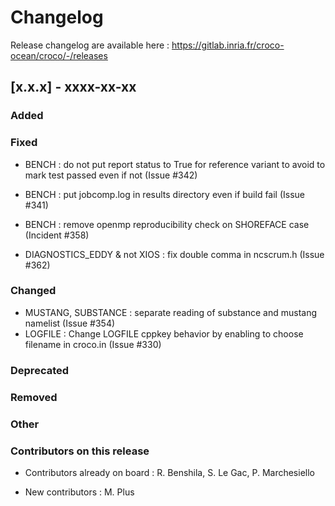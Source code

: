 # Changelog

Release changelog are available here : https://gitlab.inria.fr/croco-ocean/croco/-/releases

## [x.x.x] - xxxx-xx-xx

### Added


### Fixed

- BENCH : do not put report status to True for reference variant to avoid
  to mark test passed even if not (Issue #342)
- BENCH : put jobcomp.log in results directory even if build fail (Issue #341)
- BENCH : remove openmp reproducibility check on SHOREFACE case (Incident #358)

- DIAGNOSTICS_EDDY & not XIOS : fix double comma in ncscrum.h (Issue #362)


### Changed

- MUSTANG, SUBSTANCE : separate reading of substance and mustang
  namelist (Issue #354)
- LOGFILE : Change LOGFILE cppkey behavior by enabling to choose filename in
  croco.in (Issue #330)

### Deprecated


### Removed


### Other


### Contributors on this release

- Contributors already on board : 
  R. Benshila, S. Le Gac, P. Marchesiello 

- New contributors : 
  M. Plus